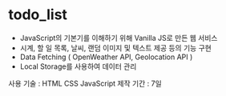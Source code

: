 # todo_list

- JavaScript의 기본기를 이해하기 위해 Vanilla JS로 만든 웹 서비스
- 시계, 할 일 목록, 날씨, 랜덤 이미지 및 텍스트 제공 등의 기능 구현
- Data Fetching ( OpenWeather API, Geolocation API )
- Local Storage를 사용하여 데이터 관리

사용 기술 : HTML CSS JavaScript
제작 기간 : 7일
